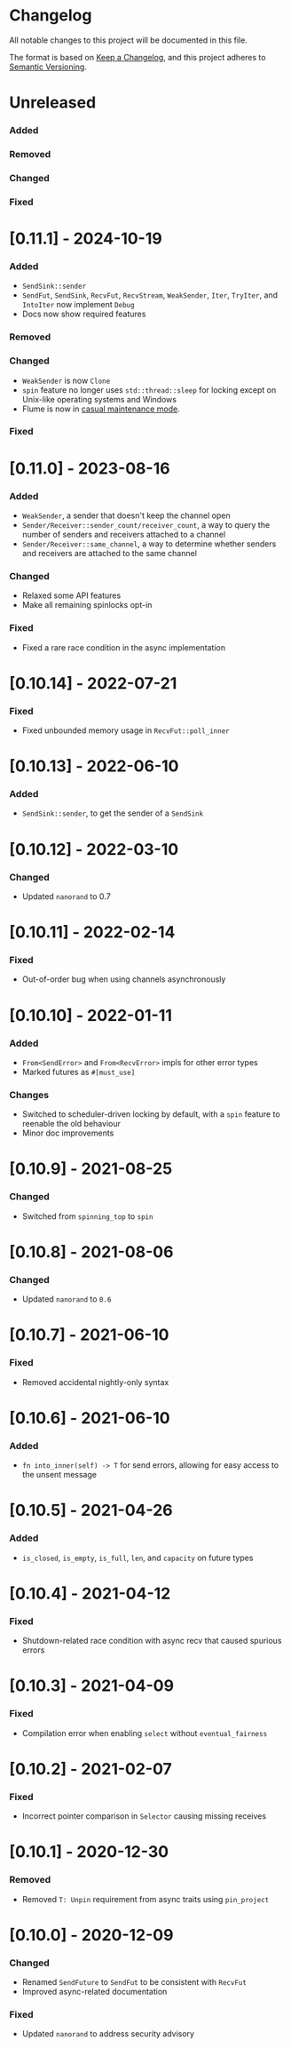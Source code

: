 # Changelog

All notable changes to this project will be documented in this file.

The format is based on [Keep a Changelog](https://keepachangelog.com/en/1.0.0/),
and this project adheres to [Semantic Versioning](https://semver.org/spec/v2.0.0.html).

# Unreleased

### Added

### Removed

### Changed

### Fixed

# [0.11.1] - 2024-10-19

### Added

- `SendSink::sender`
- `SendFut`, `SendSink`, `RecvFut`, `RecvStream`, `WeakSender`, `Iter`, `TryIter`, and `IntoIter` now implement `Debug`
- Docs now show required features

### Removed

### Changed

- `WeakSender` is now `Clone`
- `spin` feature no longer uses `std::thread::sleep` for locking except on Unix-like operating systems and Windows
- Flume is now in [casual maintenance mode](https://casuallymaintained.tech/).

### Fixed

# [0.11.0] - 2023-08-16

### Added

- `WeakSender`, a sender that doesn't keep the channel open
- `Sender/Receiver::sender_count/receiver_count`, a way to query the number of senders and receivers attached to a channel
- `Sender/Receiver::same_channel`, a way to determine whether senders and receivers are attached to the same channel

### Changed

- Relaxed some API features
- Make all remaining spinlocks opt-in

### Fixed

- Fixed a rare race condition in the async implementation

# [0.10.14] - 2022-07-21

### Fixed

- Fixed unbounded memory usage in `RecvFut::poll_inner`

# [0.10.13] - 2022-06-10

### Added

- `SendSink::sender`, to get the sender of a `SendSink`

# [0.10.12] - 2022-03-10

### Changed

- Updated `nanorand` to 0.7

# [0.10.11] - 2022-02-14

### Fixed

- Out-of-order bug when using channels asynchronously

# [0.10.10] - 2022-01-11

### Added

- `From<SendError>` and `From<RecvError>` impls for other error types
- Marked futures as `#[must_use]`

### Changes

- Switched to scheduler-driven locking by default, with a `spin` feature to reenable the old behaviour
- Minor doc improvements

# [0.10.9] - 2021-08-25

### Changed

- Switched from `spinning_top` to `spin`

# [0.10.8] - 2021-08-06

### Changed

- Updated `nanorand` to `0.6`

# [0.10.7] - 2021-06-10

### Fixed

- Removed accidental nightly-only syntax

# [0.10.6] - 2021-06-10

### Added

- `fn into_inner(self) -> T` for send errors, allowing for easy access to the unsent message

# [0.10.5] - 2021-04-26

### Added

- `is_closed`, `is_empty`, `is_full`, `len`, and `capacity` on future types

# [0.10.4] - 2021-04-12

### Fixed

- Shutdown-related race condition with async recv that caused spurious errors

# [0.10.3] - 2021-04-09

### Fixed

- Compilation error when enabling `select` without `eventual_fairness`

# [0.10.2] - 2021-02-07

### Fixed

- Incorrect pointer comparison in `Selector` causing missing receives

# [0.10.1] - 2020-12-30

### Removed

- Removed `T: Unpin` requirement from async traits using `pin_project`

# [0.10.0] - 2020-12-09

### Changed

- Renamed `SendFuture` to `SendFut` to be consistent with `RecvFut`
- Improved async-related documentation

### Fixed

- Updated `nanorand` to address security advisory
